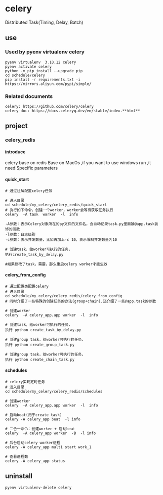 # celery

Distributed Task(Timing, Delay, Batch)

## use

### Used by pyenv virtualenv celery

    pyenv virtualenv  3.10.12 celery
    pyenv activate celery
    python -m pip install --upgrade pip
    cd schedule/celery
    pip install -r requirements.txt -i https://mirrors.aliyun.com/pypi/simple/

### Related documents

    celery: https://github.com/celery/celery
    celery-doc: https://docs.celeryq.dev/en/stable/index.**html**

## project

### celery_redis

#### introduce

celery base on redis
Base on MacOs ,if you want to use windows run ,it need Specific parameters

#### quick_start

    # 通过注解配置celery任务

    # 进入目录
    cd schedule/my_celery/celery_redis/quick_start
    # 执行如下命令，创建一个worker，worker会等待获取任务执行
    celery  -A task  worker  -l  info

    -A参数：表示Celery对象所在的py文件的文件名，会自动记录task.py里面被@app.task装饰的函数
    -l参数：日志级别
    -c参数：表示并发数量，比如再加上-c 10，表示限制并发数量为10

    # 创建task，给worker可执行的任务，
    执行create_task_by_delay.py

    #如果修改了task，需要，那么重启celery worker才能生效

#### celery_from_config

    # 通过配置类配置celery
    # 进入目录
    cd schedule/my_celery/celery_redis/celery_from_config
    # 同时介绍了一些特殊的创建任务的办法(group+chain),还介绍了一些@app.task的参数

    # 创建worker
    celery  -A celery_app.app worker  -l  info

    # 创建task，给worker可执行的任务，
    执行 python create_task_by_delay.py

    # 创建group task，给worker可执行的任务，
    执行 python create_group_task.py 

    # 创建group task，给worker可执行的任务，
    执行 python create_chain_task.py

#### schedules

    # celery实现定时任务
    # 进入目录
    cd schedule/my_celery/celery_redis/schedules

    # 创建worker
    celery  -A celery_app.app worker  -l  info

    # 启动beat(用于create task)
    celery -A celery_app beat  -l info

    # 二合一命令：创建worker + 启动beat
    celery  -A celery_app worker  -B  -l info

    # 后台启动celery worker进程
    celery -A celery_app multi start work_1 

    # 查看进程数
    celery -A celery_app status

## uninstall

    pyenv virtualenv-delete celery
